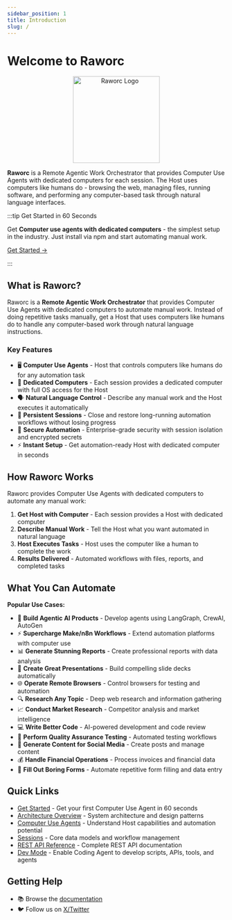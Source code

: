 ```yaml
---
sidebar_position: 1
title: Introduction
slug: /
---
```


# Welcome to Raworc

<div align="center">
  <img src="/img/logo.png" alt="Raworc Logo" width="200"/>
</div>

**Raworc** is a Remote Agentic Work Orchestrator that provides Computer Use Agents with dedicated computers for each session. The Host uses computers like humans do - browsing the web, managing files, running software, and performing any computer-based task through natural language interfaces.

:::tip Get Started in 60 Seconds

Get **Computer use agents with dedicated computers** - the simplest setup in the industry. Just install via npm and start automating manual work.

[Get Started →](/docs/getting-started)

:::

## What is Raworc?

Raworc is a **Remote Agentic Work Orchestrator** that provides Computer Use Agents with dedicated computers to automate manual work. Instead of doing repetitive tasks manually, get a Host that uses computers like humans do to handle any computer-based work through natural language instructions.

### Key Features

- 🖥️ **Computer Use Agents** - Host that controls computers like humans do for any automation task
- 🎯 **Dedicated Computers** - Each session provides a dedicated computer with full OS access for the Host
- 🗣️ **Natural Language Control** - Describe any manual work and the Host executes it automatically
- 💾 **Persistent Sessions** - Close and restore long-running automation workflows without losing progress
- 🔐 **Secure Automation** - Enterprise-grade security with session isolation and encrypted secrets
- ⚡ **Instant Setup** - Get automation-ready Host with dedicated computer in seconds

## How Raworc Works

Raworc provides Computer Use Agents with dedicated computers to automate any manual work:

1. **Get Host with Computer** - Each session provides a Host with dedicated computer
2. **Describe Manual Work** - Tell the Host what you want automated in natural language
3. **Host Executes Tasks** - Host uses the computer like a human to complete the work
4. **Results Delivered** - Automated workflows with files, reports, and completed tasks

## What You Can Automate

**Popular Use Cases:**
- 🤖 **Build Agentic AI Products** - Develop agents using LangGraph, CrewAI, AutoGen
- ⚡ **Supercharge Make/n8n Workflows** - Extend automation platforms with computer use
- 📊 **Generate Stunning Reports** - Create professional reports with data analysis
- 🎨 **Create Great Presentations** - Build compelling slide decks automatically
- 🌐 **Operate Remote Browsers** - Control browsers for testing and automation
- 🔍 **Research Any Topic** - Deep web research and information gathering
- 📈 **Conduct Market Research** - Competitor analysis and market intelligence
- 💻 **Write Better Code** - AI-powered development and code review
- 🧪 **Perform Quality Assurance Testing** - Automated testing workflows
- 📱 **Generate Content for Social Media** - Create posts and manage content
- 💰 **Handle Financial Operations** - Process invoices and financial data
- 📝 **Fill Out Boring Forms** - Automate repetitive form filling and data entry

## Quick Links

- [Get Started](/docs/getting-started) - Get your first Computer Use Agent in 60 seconds
- [Architecture Overview](/docs/concepts/architecture) - System architecture and design patterns
- [Computer Use Agents](/docs/concepts/computer-use-agents) - Understand Host capabilities and automation potential
- [Sessions](/docs/concepts/sessions) - Core data models and workflow management
- [REST API Reference](/docs/api/rest-api) - Complete REST API documentation
- [Dev Mode](/docs/guides/dev-mode) - Enable Coding Agent to develop scripts, APIs, tools, and agents

## Getting Help

- 📚 Browse the [documentation](/docs/)
- 🐦 Follow us on [X/Twitter](https://x.com/raworc)